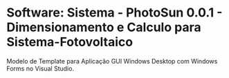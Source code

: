 # Software: Sistema - PhotoSun 0.0.1 - Dimensionamento e Calculo para Sistema-Fotovoltaico
Modelo de Template para Aplicação GUI Windows Desktop com Windows Forms no Visual Studio.
